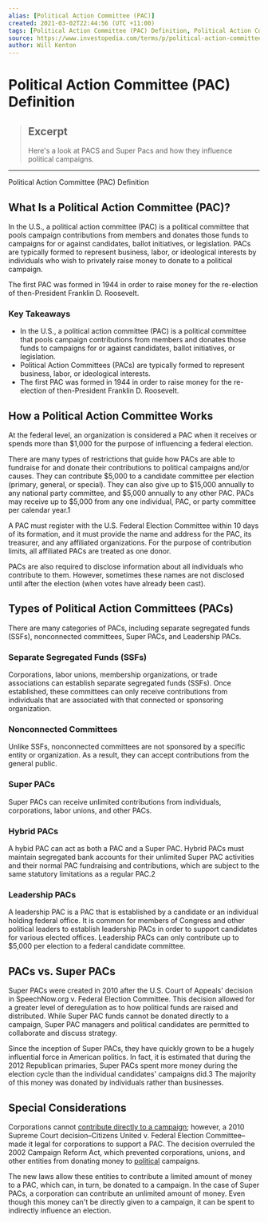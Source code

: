 ```yaml
---
alias: [Political Action Committee (PAC)]
created: 2021-03-02T22:44:56 (UTC +11:00)
tags: [Political Action Committee (PAC) Definition, Political Action Committee (PAC) Definition]
source: https://www.investopedia.com/terms/p/political-action-committee-super-pac.asp
author: Will Kenton
---
```


# Political Action Committee (PAC) Definition

> ## Excerpt
> Here's a look at PACS and Super Pacs and how they influence political campaigns.

---

Political Action Committee (PAC) Definition
## What Is a Political Action Committee (PAC)?

In the U.S., a political action committee (PAC) is a political committee that pools campaign contributions from members and donates those funds to campaigns for or against candidates, ballot initiatives, or legislation. PACs are typically formed to represent business, labor, or ideological interests by individuals who wish to privately raise money to donate to a political campaign.

The first PAC was formed in 1944 in order to raise money for the re-election of then-President Franklin D. Roosevelt.

### Key Takeaways

-   In the U.S., a political action committee (PAC) is a political committee that pools campaign contributions from members and donates those funds to campaigns for or against candidates, ballot initiatives, or legislation.
-   Political Action Committees (PACs) are typically formed to represent business, labor, or ideological interests.
-   The first PAC was formed in 1944 in order to raise money for the re-election of then-President Franklin D. Roosevelt.

## How a Political Action Committee Works

At the federal level, an organization is considered a PAC when it receives or spends more than $1,000 for the purpose of influencing a federal election.

There are many types of restrictions that guide how PACs are able to fundraise for and donate their contributions to political campaigns and/or causes. They can contribute $5,000 to a candidate committee per election (primary, general, or special). They can also give up to $15,000 annually to any national party committee, and $5,000 annually to any other PAC. PACs may receive up to $5,000 from any one individual, PAC, or party committee per calendar year.1

A PAC must register with the U.S. Federal Election Committee within 10 days of its formation, and it must provide the name and address for the PAC, its treasurer, and any affiliated organizations. For the purpose of contribution limits, all affiliated PACs are treated as one donor.

PACs are also required to disclose information about all individuals who contribute to them. However, sometimes these names are not disclosed until after the election (when votes have already been cast).

## Types of Political Action Committees (PACs)

There are many categories of PACs, including separate segregated funds (SSFs), nonconnected committees, Super PACs, and Leadership PACs.

### Separate Segregated Funds (SSFs)

Corporations, labor unions, membership organizations, or trade associations can establish separate segregated funds (SSFs). Once established, these committees can only receive contributions from individuals that are associated with that connected or sponsoring organization.

### Nonconnected Committees

Unlike SSFs, nonconnected committees are not sponsored by a specific entity or organization. As a result, they can accept contributions from the general public.

### Super PACs

Super PACs can receive unlimited contributions from individuals, corporations, labor unions, and other PACs.

### Hybrid PACs

A hybid PAC can act as both a PAC and a Super PAC. Hybrid PACs must maintain segregated bank accounts for their unlimited Super PAC activities and their normal PAC fundraising and contributions, which are subject to the same statutory limitations as a regular PAC.2

### Leadership PACs

A leadership PAC is a PAC that is established by a candidate or an individual holding federal office. It is common for members of Congress and other political leaders to establish leadership PACs in order to support candidates for various elected offices. Leadership PACs can only contribute up to $5,000 per election to a federal candidate committee.

## PACs vs. Super PACs

Super PACs were created in 2010 after the U.S. Court of Appeals' decision in SpeechNow.org v. Federal Election Committee. This decision allowed for a greater level of deregulation as to how political funds are raised and distributed. While Super PAC funds cannot be donated directly to a campaign, Super PAC managers and political candidates are permitted to collaborate and discuss strategy.

Since the inception of Super PACs, they have quickly grown to be a hugely influential force in American politics. In fact, it is estimated that during the 2012 Republican primaries, Super PACs spent more money during the election cycle than the individual candidates' campaigns did.3 The majority of this money was donated by individuals rather than businesses.

## Special Considerations

Corporations cannot [contribute directly to a campaign](https://www.investopedia.com/video/play/difference-between-hard-money-and-soft-money/); however, a 2010 Supreme Court decision–Citizens United v. Federal Election Committee–made it legal for corporations to support a PAC. The decision overruled the 2002 Campaign Reform Act, which prevented corporations, unions, and other entities from donating money to [political](https://www.investopedia.com/articles/economics/12/money-and-politics.asp) campaigns. 

The new laws allow these entities to contribute a limited amount of money to a PAC, which can, in turn, be donated to a campaign. In the case of Super PACs, a corporation can contribute an unlimited amount of money. Even though this money can't be directly given to a campaign, it can be spent to indirectly influence an election.
